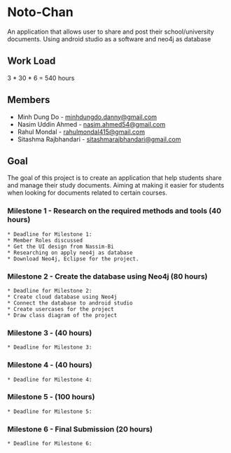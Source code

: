 # Noto-Chan
An application that allows user to share and post their school/university documents. Using android studio as a software and neo4j as database

## Work Load

3 * 30 * 6 = 540 hours

## Members

* Minh Dung Do - minhdungdo.danny@gmail.com
* Nasim Uddin Ahmed - nasim.ahmed54@gmail.com
* Rahul Mondal - rahulmondal415@gmail.com
* Sitashma Rajbhandari - sitashmarajbhandari@gmail.com

## Goal 
The goal of this project is to create an application that help students share and manage their study documents. Aiming at making it easier for students when looking for documents related to certain courses.


### Milestone 1 - Research on the required methods and tools (40 hours)

```
* Deadline for Milestone 1:
* Member Roles discussed
* Get the UI design from Nassim-Bi
* Researching on apply neo4j as database
* Download Neo4j, Eclipse for the project.

```
### Milestone 2 - Create the database using Neo4j (80 hours)

```
* Deadline for Milestone 2:
* Create cloud database using Neo4j
* Connect the database to android studio
* Create usercases for the project
* Draw class diagram of the project

```
### Milestone 3 -  (40 hours) 

```
* Deadline for Milestone 3:

```

### Milestone 4 - (40 hours)

```
* Deadline for Milestone 4: 

```

### Milestone 5 -  (100 hours)

```
* Deadline for Milestone 5: 

```

### Milestone 6 - Final Submission (20 hours)
```
* Deadline for Milestone 6: 
```
